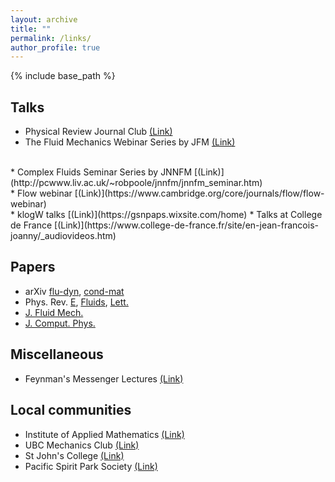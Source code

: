 ```yaml
---
layout: archive
title: ""
permalink: /links/
author_profile: true
---
```


{% include base_path %}

## Talks

* Physical Review Journal Club [(Link)](https://journals.aps.org/journal-club)
* The Fluid Mechanics Webinar Series by JFM [(Link)](https://www.cambridge.org/core/journals/journal-of-fluid-mechanics/fluid-mechanics-webinar-series?utm_source=SFMC&utm_medium=email&utm_content=abstracts+to+continue+online&utm_campaign=JLU+-+Template+-+Fluid+Mechanics+Webinar+Series&WT.mc_id=JLU+-+Template+-+Fluid+Mechanics+Webinar+Series)
<br />
* Complex Fluids Seminar Series by JNNFM [(Link)](http://pcwww.liv.ac.uk/~robpoole/jnnfm/jnnfm_seminar.htm)
<br />
* Flow webinar [(Link)](https://www.cambridge.org/core/journals/flow/flow-webinar)
<br />
* klogW talks [(Link)](https://gsnpaps.wixsite.com/home)
* Talks at College de France [(Link)](https://www.college-de-france.fr/site/en-jean-francois-joanny/_audiovideos.htm)

## Papers

* arXiv
[flu-dyn](https://arxiv.org/list/physics.flu-dyn/recent),
[cond-mat](https://arxiv.org/list/cond-mat.soft/recent)
* Phys. Rev.
[E](https://journals.aps.org/pre/),
[Fluids](https://journals.aps.org/prfluids/),
[Lett.](https://journals.aps.org/prl/)
* [J. Fluid Mech.](https://www.cambridge.org/core/journals/journal-of-fluid-mechanics)
* [J. Comput. Phys.](https://www.journals.elsevier.com/journal-of-computational-physics)

## Miscellaneous

* Feynman's Messenger Lectures [(Link)](https://www.feynmanlectures.caltech.edu/messenger.html)

## Local communities

* Institute of Applied Mathematics [(Link)](https://www.iam.ubc.ca/)
* UBC Mechanics Club [(Link)](/vfc/)
* St John's College [(Link)](https://stjohns.ubc.ca/)
* Pacific Spirit Park Society [(Link)](http://pacificspiritparksociety.org/)
